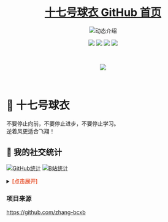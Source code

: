 <p align="center">
  <h1 align="center"><a href="https://github.com/zhang-bcxb">十七号球衣 GitHub 首页</a></h1>
</p>

<p align="center">
  <img src="https://readme-typing-svg.demolab.com/?lines=大家好，我是十七号球衣;欢迎来到我的 GitHub!&font=Fira%20Code&center=true&width=380&height=50&duration=4000&pause=1000" alt="动态介绍">
</p>

<p align="center">
  <img src="https://img.shields.io/static/v1?label=Program&message=Vue&color=blue"/>
  <img src="https://img.shields.io/static/v1?label=Language&message=JavaScript&color=yellow"/>
  <a href="https://space.bilibili.com/480675294"><img src="https://img.shields.io/static/v1?label=Video&message=Bilibili&color=pink"/></a>
  <a href="https://mp.weixin.qq.com/s/NfkT7BvdkNDLCcbmyl0AMg
"><img src="https://img.shields.io/static/v1?label=Blog&message=WeChat&color=green"/></a>
</p>
<br>

<p align="center">
<img  src="https://moe-counter.glitch.me/get/@:iitbt?theme=rule33">
</p>
<br>

# 🧸 十七号球衣
不要停止向前，不要停止进步，不要停止学习。<br>
逆着风更适合飞翔！<br>

## 💞 我的社交统计
[![GitHub统计](https://stats.justsong.cn/api/github?username=iitbt&theme=dark&lang=zh-CN)](https://github.com/iitbt)
[![B站统计](https://stats.justsong.cn/api/bilibili/?id=480675294&theme=dark&lang=zh-CN)](https://space.bilibili.com/480675294)
<br>


<details>
  <summary><strong style="color:#e96443;">[点击展开] </strong></summary>
  <img align="center" src="img/微信17.jpg" alt="微信赞赏" width="30%">
  <img align="center" src="img/支付宝17.jpg" alt="支付宝赞赏" width="30%">
</details>

### 项目来源
https://github.com/zhang-bcxb
